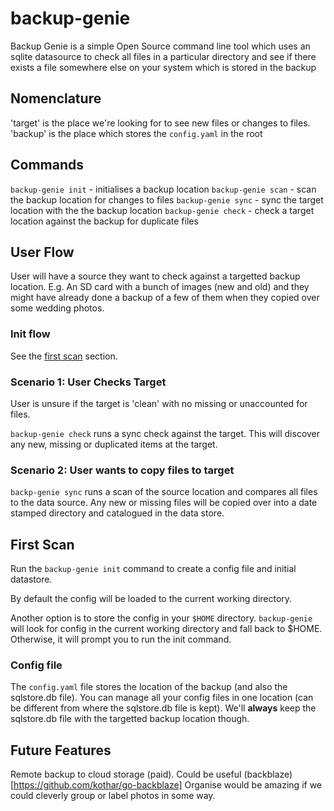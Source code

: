 # backup-genie

Backup Genie is a simple Open Source command line tool which uses an sqlite
datasource to check all files in a particular directory and see if there exists
a file somewhere else on your system which is stored in the backup

## Nomenclature

'target' is the place we're looking for to see new files or changes to files.
'backup' is the place which stores the `config.yaml` in the root

## Commands

`backup-genie init` - initialises a backup location
`backup-genie scan` - scan the backup location for changes to files
`backup-genie sync` - sync the target location with the the backup location
`backup-genie check` - check a target location against the backup for duplicate files

## User Flow

User will have a source they want to check against a targetted backup location.
E.g. An SD card with a bunch of images (new and old) and they might have
already done a backup of a few of them when they copied over some wedding
photos.

### Init flow

See the [first scan](http://yeah.com) section. 

### Scenario 1: User Checks Target

User is unsure if the target is 'clean' with no missing or unaccounted for
files.

`backup-genie check` runs a sync check against the target. This will discover
any new, missing or duplicated items at the target.

### Scenario 2: User wants to copy files to target

`backp-genie sync` runs a scan of the source location and compares all files
to the data source. Any new or missing files will be copied over into a date
stamped directory and catalogued in the data store.

## First Scan

Run the `backup-genie init` command to create a config file and initial
datastore.

By default the config will be loaded to the current working directory.

Another option is to store the config in your `$HOME` directory. `backup-genie`
will look for config in the current working directory and fall back to $HOME.
Otherwise, it will prompt you to run the init command.

### Config file

The `config.yaml` file stores the location of the backup (and also the
sqlstore.db file). You can manage all your config files in one location
(can be different from where the sqlstore.db file is kept). We'll **always**
keep the sqlstore.db file with the targetted backup location though.

## Future Features

Remote backup to cloud storage (paid).
Could be useful (backblaze)[https://github.com/kothar/go-backblaze]
Organise would be amazing if we could cleverly group or label photos in some
way.
